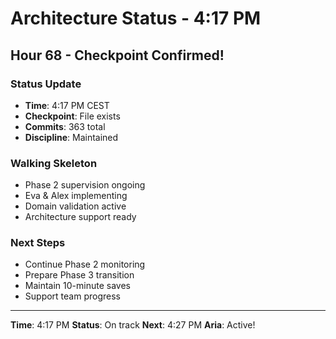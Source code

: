 # Architecture Status - 4:17 PM

## Hour 68 - Checkpoint Confirmed!

### Status Update
- **Time**: 4:17 PM CEST
- **Checkpoint**: File exists
- **Commits**: 363 total
- **Discipline**: Maintained

### Walking Skeleton
- Phase 2 supervision ongoing
- Eva & Alex implementing
- Domain validation active
- Architecture support ready

### Next Steps
- Continue Phase 2 monitoring
- Prepare Phase 3 transition
- Maintain 10-minute saves
- Support team progress

---

**Time**: 4:17 PM
**Status**: On track
**Next**: 4:27 PM
**Aria**: Active!